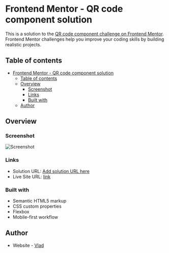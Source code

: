 # Frontend Mentor - QR code component solution

This is a solution to the [QR code component challenge on Frontend Mentor](https://www.frontendmentor.io/challenges/qr-code-component-iux_sIO_H). Frontend Mentor challenges help you improve your coding skills by building realistic projects. 

## Table of contents

- [Frontend Mentor - QR code component solution](#frontend-mentor---qr-code-component-solution)
  - [Table of contents](#table-of-contents)
  - [Overview](#overview)
    - [Screenshot](#screenshot)
    - [Links](#links)
    - [Built with](#built-with)
  - [Author](#author)

## Overview

### Screenshot

![Screenshot](https://snipboard.io/agKXU6.jpg)

### Links

- Solution URL: [Add solution URL here](https://your-solution-url.com)
- Live Site URL: [link](https://qr-code-component-main-ashen-ten.vercel.app)

### Built with

- Semantic HTML5 markup
- CSS custom properties
- Flexbox
- Mobile-first workflow


## Author

- Website - [Vlad](https://github.com/nic3rafs)



